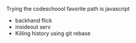 Trying the codeschoool
favorite path is javascript
* backhand flick
* insideout serv
* Killing history using git rebase
